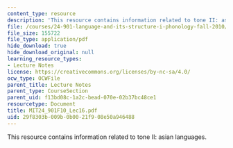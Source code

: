 ```yaml
---
content_type: resource
description: 'This resource contains information related to tone II: asian languages. '
file: /courses/24-901-language-and-its-structure-i-phonology-fall-2010/29f8303b009b0b0021f908e50a946488_MIT24_901F10_Lec16.pdf
file_size: 155722
file_type: application/pdf
hide_download: true
hide_download_original: null
learning_resource_types:
- Lecture Notes
license: https://creativecommons.org/licenses/by-nc-sa/4.0/
ocw_type: OCWFile
parent_title: Lecture Notes
parent_type: CourseSection
parent_uid: f13bd08c-1a2c-bead-070e-02b37bc48ce1
resourcetype: Document
title: MIT24_901F10_Lec16.pdf
uid: 29f8303b-009b-0b00-21f9-08e50a946488
---
```

This resource contains information related to tone II: asian languages. 